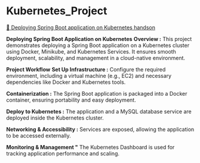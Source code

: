 # Kubernetes_Project
[📄 Deploying Spring Boot application on Kubernetes handson](./.docs/springboot-k8s.pdf)


**Deploying Spring Boot Application on Kubernetes**
**Overview :**
This project demonstrates deploying a Spring Boot application on a Kubernetes cluster using Docker, Minikube, and Kubernetes Services. It ensures smooth deployment, scalability, and management in a cloud-native environment.

**Project Workflow**
**Set Up Infrastructure :**
Configure the required environment, including a virtual machine (e.g., EC2) and necessary dependencies like Docker and Kubernetes tools.

**Containerization :**
The Spring Boot application is packaged into a Docker container, ensuring portability and easy deployment.

**Deploy to Kubernetes :**
The application and a MySQL database service are deployed inside the Kubernetes cluster.

**Networking & Accessibility :**
Services are exposed, allowing the application to be accessed externally.

**Monitoring & Management "**
The Kubernetes Dashboard is used for tracking application performance and scaling.



